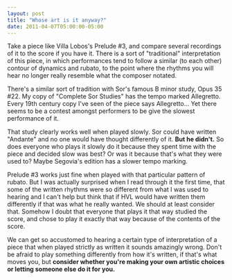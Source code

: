 ```yaml
---
layout: post
title: "Whose art is it anyway?"
date: 2011-04-07T05:00:00-05:00
---
```


Take a piece like Villa Lobos's Prelude #3, and compare several recordings of it to the score if you have it. There is a sort of "traditional" interpretation of this piece, in which performances tend to follow a similar (to each other) contour of dynamics and rubato, to the point where the rhythms you will hear no longer really resemble what the composer notated.

There's a similar sort of tradition with Sor's famous B minor study, Opus 35 #22. My copy of "Complete Sor Studies" has the tempo marked Allegretto. Every 19th century copy I've seen of the piece says Allegretto... Yet there seems to be a contest amongst performers to be give the slowest performance of it.

That study clearly works well when played slowly. Sor could have written "Andante" and no one would have thought differently of it. **But he didn't.** So does everyone who plays it slowly do it because they spent time with the piece and decided slow was best? Or was it because that's what they were used to? Maybe Segovia's edition has a slower tempo marking.

Prelude #3 works just fine when played with that particular pattern of rubato. But I was actually surprised when I read through it the first time, that some of the written rhythms were so different from what I was used to hearing and I can't help but think that if HVL would have written them differently if that was what he really wanted. We should at least consider that. Somehow I doubt that everyone that plays it that way studied the score, and chose to play it exactly that way because of the contents of the score.

We can get so accustomed to hearing a certain type of interpretation  of a piece that when played strictly as written it sounds amazingly  wrong. Don't be afraid to play something differently from how it's written, if that's what moves you, but **consider whether you're making your own artistic choices or letting someone else do it for you.**


